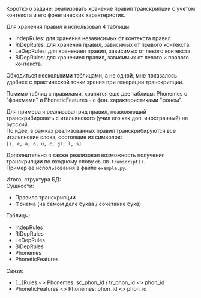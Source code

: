 Коротко о задаче: реализовать хранение правил транскрипции с учетом контекста и его фонетических характеристик.  

Для хранения правил я использовал 4 таблицы:
  - IndepRules: для хранения независимых от контекста правил.  
  - RiDepRules: для хранения правил, зависимых от правого контекста.  
  - LeDepRules: для хранениея правил, зависимых от левого контекста.
  - BiDepRules: для хранениея правил, зависимых от левого и правого контекста.
  
Обходиться несколькими таблицами, а не одной, мне показалось удобнее с практической точки зрения при генерации транскрипции.

Помимо таблиц с правилами, хранятся еще две таблицы: Phonemes с "фонемами" и PhoneticFeatures - с фон. характеристиками "фонем".  

Для примера я реализовал ряд правил, позволяющий транскрибировать с итальянского (учил его как доп. иностранный) на русский.  
По идее, в рамках реализованных правил транскрибируются все итальянские слова, состоящие из символов:  
`[i, e, a, o, u, c, gl, l, s]`.  

Дополнительно я также реализовал возможность получения транскрипции по входному слову `db.DB.transcript()`.  
Пример ее использования в файле `example.py`.  

Итого, структура БД:  
Сущности:
  - Правило транскрипции
  - Фонема (на самом деле буква / сочетание букв)
  
Таблицы:
  - IndepRules
  - RiDepRules
  - LeDepRules
  - BiDepRules
  - Phonemes
  - PhoneticFeatures
  
Связи:
  - [...]Rules <> Phonemes: sc_phon_id / tr_phon_id <> phon_id
  - PhoneticFeatures <> Phonemes: phon_id <> phon_id
